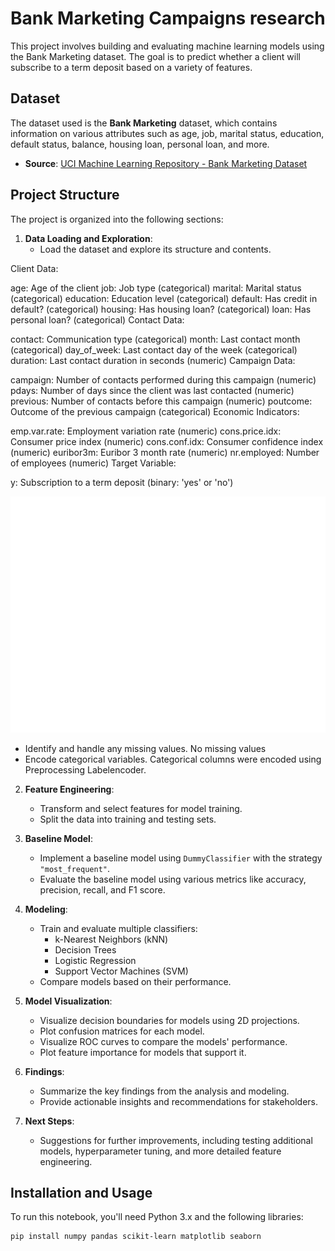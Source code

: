 ﻿
# Bank Marketing Campaigns research

This project involves building and evaluating machine learning models using the Bank Marketing dataset. The goal is to predict whether a client will subscribe to a term deposit based on a variety of features.

## Dataset

The dataset used is the **Bank Marketing** dataset, which contains information on various attributes such as age, job, marital status, education, default status, balance, housing loan, personal loan, and more.

- **Source**: [UCI Machine Learning Repository - Bank Marketing Dataset](https://archive.ics.uci.edu/ml/datasets/Bank+Marketing)

## Project Structure

The project is organized into the following sections:

1. **Data Loading and Exploration**:
    - Load the dataset and explore its structure and contents.
      
  Client Data:

age: Age of the client
job: Job type (categorical)
marital: Marital status (categorical)
education: Education level (categorical)
default: Has credit in default? (categorical)
housing: Has housing loan? (categorical)
loan: Has personal loan? (categorical)
Contact Data:

contact: Communication type (categorical)
month: Last contact month (categorical)
day_of_week: Last contact day of the week (categorical)
duration: Last contact duration in seconds (numeric)
Campaign Data:

campaign: Number of contacts performed during this campaign (numeric)
pdays: Number of days since the client was last contacted (numeric)
previous: Number of contacts before this campaign (numeric)
poutcome: Outcome of the previous campaign (categorical)
Economic Indicators:

emp.var.rate: Employment variation rate (numeric)
cons.price.idx: Consumer price index (numeric)
cons.conf.idx: Consumer confidence index (numeric)
euribor3m: Euribor 3 month rate (numeric)
nr.employed: Number of employees (numeric)
Target Variable:

y: Subscription to a term deposit (binary: 'yes' or 'no')

  ![Data Exploration](visuals/1_hist_plot.png)
  
- Identify and handle any missing values.
		      No missing values
- Encode categorical variables.
		      Categorical columns were encoded using Preprocessing Labelencoder.

2. **Feature Engineering**:
    - Transform and select features for model training.
    - Split the data into training and testing sets.

3. **Baseline Model**:
    - Implement a baseline model using `DummyClassifier` with the strategy `"most_frequent"`.
    - Evaluate the baseline model using various metrics like accuracy, precision, recall, and F1 score.

4. **Modeling**:
    - Train and evaluate multiple classifiers:
        - k-Nearest Neighbors (kNN)
        - Decision Trees
        - Logistic Regression
        - Support Vector Machines (SVM)
    - Compare models based on their performance.

5. **Model Visualization**:
    - Visualize decision boundaries for models using 2D projections.
    - Plot confusion matrices for each model.
    - Visualize ROC curves to compare the models' performance.
    - Plot feature importance for models that support it.

6. **Findings**:
    - Summarize the key findings from the analysis and modeling.
    - Provide actionable insights and recommendations for stakeholders.

7. **Next Steps**:
    - Suggestions for further improvements, including testing additional models, hyperparameter tuning, and more detailed feature engineering.

## Installation and Usage

To run this notebook, you'll need Python 3.x and the following libraries:

```bash
pip install numpy pandas scikit-learn matplotlib seaborn

